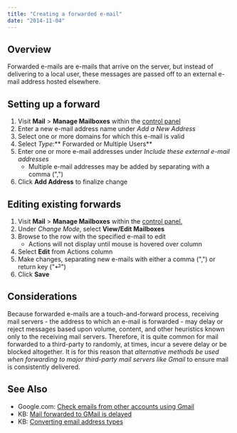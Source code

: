```yaml
---
title: "Creating a forwarded e-mail"
date: "2014-11-04"
---
```


## Overview

Forwarded e-mails are e-mails that arrive on the server, but instead of delivering to a local user, these messages are passed off to an external e-mail address hosted elsewhere.

## Setting up a forward

1. Visit **Mail** > **Manage Mailboxes** within the [control panel](https://kb.apiscp.com/control-panel/logging-into-the-control-panel/ "Logging into the control panel")
2. Enter a new e-mail address name under _Add a New Address_
3. Select one or more domains for which this e-mail is valid
4. Select _Type:_** Forwarded or Multiple Users**
5. Enter one or more e-mail addresses under _Include these external e-mail addresses_
    - Multiple e-mail addresses may be added by separating with a comma (",")
6. Click **Add Address** to finalize change

## Editing existing forwards

1. Visit **Mail** > **Manage Mailboxes** within the [control panel.](https://kb.apiscp.com/control-panel/logging-into-the-control-panel/ "Logging into the control panel")
2. Under _Change Mode_, select **View/Edit Mailboxes**
3. Browse to the row with the specified e-mail to edit
    - Actions will not display until mouse is hovered over column
4. Select **Edit** from Actions column
5. Make changes, separating new e-mails with either a comma (",") or return key ("⏎")
6. Click **Save**

## Considerations

Because forwarded e-mails are a touch-and-forward process, receiving mail servers - the address to which an e-mail is forwarded - may delay or reject messages based upon volume, content, and other heuristics known only to the receiving mail servers. Therefore, it is quite common for mail forwarded to a third-party to randomly, at times, incur a severe delay or be blocked altogether. It is for this reason that _alternative methods be used when forwarding to major third-party mail servers like Gmail_ to ensure mail is consistently delivered.

## See Also

- Google.com: [Check emails from other accounts using Gmail](https://support.google.com/mail/answer/21289?hl=en)
- KB: [Mail forwarded to GMail is delayed](https://kb.apiscp.com/e-mail/mail-forwarded-to-gmail-is-delayed/)
- KB: [Converting email address types](https://kb.apiscp.com/e-mail/converting-e-mail-address-types/)
